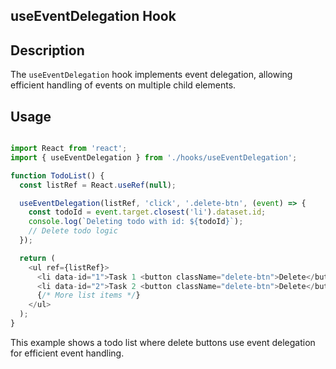 
## useEventDelegation Hook

## Description

The `useEventDelegation` hook implements event delegation, allowing efficient handling of events on multiple child elements.

## Usage

```typescript

import React from 'react';
import { useEventDelegation } from './hooks/useEventDelegation';

function TodoList() {
  const listRef = React.useRef(null);

  useEventDelegation(listRef, 'click', '.delete-btn', (event) => {
    const todoId = event.target.closest('li').dataset.id;
    console.log(`Deleting todo with id: ${todoId}`);
    // Delete todo logic
  });

  return (
    <ul ref={listRef}>
      <li data-id="1">Task 1 <button className="delete-btn">Delete</button></li>
      <li data-id="2">Task 2 <button className="delete-btn">Delete</button></li>
      {/* More list items */}
    </ul>
  );
}

```

This example shows a todo list where delete buttons use event delegation for efficient event handling.